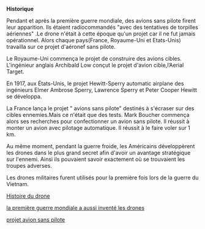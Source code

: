 **Historique**

Pendant et après la première guerre mondiale, des avions sans pilote firent leur apparition. Ils étaient radiocommandés "avec des tentatives de torpilles aériennes" .Le drone n'était à cette époque qu'un projet car il ne fut jamais opérationnel. Alors chaque pays(France, Royaume-Uni et Etats-Unis) travailla sur ce projet  d'aéronef sans pilote.

Le Royaume-Uni commença le projet de construire des avions cibles. L'ingénieur anglais Archibald Low conçut le projet d'avion cible,l’Aerial Target. 

En 1917, aux États-Unis, le projet Hewitt-Sperry automatic airplane des ingénieurs Elmer Ambrose Sperry, Lawrence Sperry et Peter Cooper Hewitt se développa. 

La France lança le projet " avions sans pilote" destinés à s'écraser sur des cibles ennemies.Mais ce n'était que des tests. Mark Boucher commença alors ses recherches pour confectionner un avion sans pilote. Il réussit à monter un avion avec pilotage automatique. Il réussit à le faire voler sur 1 km.  

Au même moment, pendant la guerre froide, les Américains développèrent les drones dans le plus grand secret afin d'avoir un avantage stratégique sur l'ennemi. Ainsi ils pouvaient savoir exactement où se trouvaient les troupes adverses. 

Les drones militaires furent utilisés pour la première fois lors de la guerre du Vietnam.

[Histoire du drone](https://www.phenix-vision.fr/l-histoire-du-drone.html)


[la première guerre mondiale a aussi inventé les drones](https://www.lemonde.fr/la-foire-du-drone/article/2014/11/11/la-premiere-guerre-mondiale-a-aussi-invente-les-drones_5992940_5037916.html)



[projet avion sans pilote](https://www.federation-drone.org/les-drones-dans-le-secteur-civil/histoire-du-drone/)
